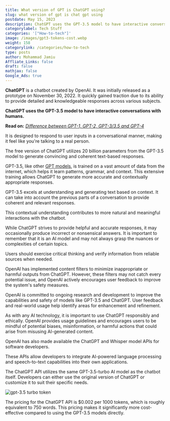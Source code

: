 ```yaml
---
title: What version of GPT is ChatGPT using?
slug: what version of gpt is chat gpt using
postdate: May 15, 2023
description: ChatGPT uses the GPT-3.5 model to have interactive conversations with humans.
categorylabel: Tech Stuff
categories: '["How-to-tech"]'
image: /images/gpt3-tokens-cost.webp
weight: 158
categorylink: /categories/how-to-tech
type: posts
author: Mohammad Jamiu
Affliate_Links: false
draft: false
mathjax: false
Google_Ads: true
---
```

**ChatGPT** is a chatbot created by OpenAI. It was initially released as a prototype on November 30, 2022. It quickly gained traction due to its ability to provide detailed and knowledgeable responses across various subjects.

**ChatGPT uses the GPT-3.5 model to have interactive conversations with humans.** 

**Read on:** *[Difference between GPT-1, GPT-2, GPT-3/3.5 and GPT-4](/how-to-tech/difference-between-gpt-1-gpt-2-gpt-3-gpt-4/)*

It is designed to respond to user inputs in a conversational manner, making it feel like you're talking to a real person. 

The free version of ChatGPT utilizes 20 billion parameters from the GPT-3.5 model to generate convincing and coherent text-based responses.

GPT-3.5, like other [GPT models](/how-to-tech/difference-between-gpt-1-gpt-2-gpt-3-gpt-4/), is trained on a vast amount of data from the internet, which helps it learn patterns, grammar, and context. This extensive training allows ChatGPT to generate more accurate and contextually appropriate responses.

GPT-3.5 excels at understanding and generating text based on context. It can take into account the previous parts of a conversation to provide coherent and relevant responses. 

This contextual understanding contributes to more natural and meaningful interactions with the chatbot.

While ChatGPT strives to provide helpful and accurate responses, it may occasionally produce incorrect or nonsensical answers. It is important to remember that it is an AI model and may not always grasp the nuances or complexities of certain topics. 

Users should exercise critical thinking and verify information from reliable sources when needed.

OpenAI has implemented content filters to minimize inappropriate or harmful outputs from ChatGPT. However, these filters may not catch every potential issue, and OpenAI actively encourages user feedback to improve the system's safety measures.

OpenAI is committed to ongoing research and development to improve the capabilities and safety of models like GPT-3.5 and ChatGPT. User feedback and real-world usage help identify areas for enhancement and refinement.

As with any AI technology, it is important to use ChatGPT responsibly and ethically. OpenAI provides usage guidelines and encourages users to be mindful of potential biases, misinformation, or harmful actions that could arise from misusing AI-generated content.

OpenAI has also made available the ChatGPT and Whisper model APIs for software developers. 

These APIs allow developers to integrate AI-powered language processing and speech-to-text capabilities into their own applications. 

The ChatGPT API utilizes the same GPT-3.5-turbo AI model as the chatbot itself. Developers can either use the original version of ChatGPT or customize it to suit their specific needs.

![gpt-3.5 turbo token](/images/gpt3-tokens-cost.webp "gpt-3.5 turbo token")

The pricing for the ChatGPT API is $0.002 per 1000 tokens, which is roughly equivalent to 750 words. This pricing makes it significantly more cost-effective compared to using the GPT-3.5 models directly.
